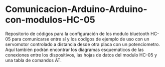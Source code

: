 # Comunicacion-Arduino-Arduino-con-modulos-HC-05
Repositorio de códigos para la configuración de los modulo bluetooth HC-05 para comunicarse entre sí y los codigos de ejemplo de uso con un servomotor controlado a distancia desde otra placa con un potenciometro. Aquí también podrán encontrar los diagramas esquemáticos de las conexiones entre los dispositivos, las hojas de datos del modulo HC-05 y una tabla de comandos AT.


